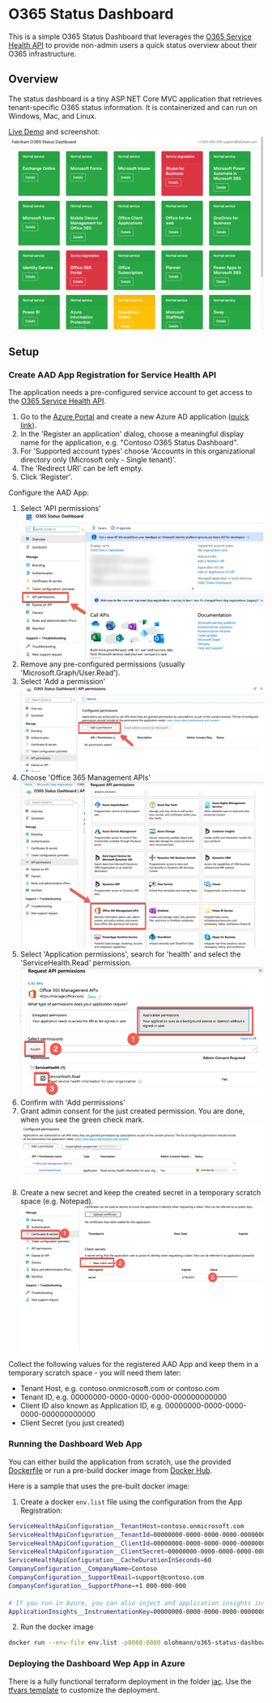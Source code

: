 # O365 Status Dashboard

This is a simple O365 Status Dashboard that leverages the [O365 Service Health API](https://docs.microsoft.com/en-us/office/office-365-management-api/office-365-service-communications-api-reference) to provide non-admin users a quick status overview about their O365 infrastructure. 

## Overview

The status dashboard is a tiny ASP.NET Core MVC application that retrieves tenant-specific O365 status information. It is containerized and can run on Windows, Mac, and Linux.

[Live Demo](https://o365dashboard-e1ac.azurewebsites.net/) and screenshot:
![](./docs/screenshot.png "O365 Status Dashboard Screenshot")

## Setup

### Create AAD App Registration for Service Health API
The application needs a pre-configured service account to get access to the [O365 Service Health API](https://docs.microsoft.com/en-us/office/office-365-management-api/office-365-service-communications-api-reference).

1. Go to the [Azure Portal](https://portal.azure.com) and create a new Azure AD application ([quick link](https://portal.azure.com/#blade/Microsoft_AAD_IAM/ActiveDirectoryMenuBlade/RegisteredApps)).
2. In the 'Register an application' dialog, choose a meaningful display name for the application, e.g. "Contoso O365 Status Dashboard".
3. For 'Supported account types' choose 'Accounts in this organizational directory only (Microsoft only - Single tenant)'.
4. The 'Redirect URI' can be left empty.
5. Click 'Register'.

Configure the AAD App:

1. Select 'API permissions'
![](./docs/aad_o365_mgmt_app_01.png)
2. Remove any pre-configured permissions (usually 'Microsoft.Graph/User.Read').
3. Select 'Add a permission'
![](./docs/aad_o365_mgmt_app_02.png)
4. Choose 'Office 365 Management APIs'
![](./docs/aad_o365_mgmt_app_03.png)
5. Select 'Application permissions', search for 'health' and select the 'ServiceHealth.Read' permission.
![](./docs/aad_o365_mgmt_app_04.png)
6. Confirm with 'Add permissions'
7. Grant admin consent for the just created permission. You are done, when you see the green check mark.
![](./docs/aad_o365_mgmt_app_05.png)
8. Create a new secret and keep the created secret in a temporary scratch space (e.g. Notepad).
![](./docs/aad_o365_mgmt_app_06.png)

Collect the following values for the registered AAD App and keep them in a temporary scratch space - you will need them later:
* Tenant Host, e.g. contoso.onmicrosoft.com or contoso.com
* Tenant ID, e.g. 00000000-0000-0000-0000-000000000000
* Client ID also known as Application ID, e.g. 00000000-0000-0000-0000-000000000000
* Client Secret (you just created)

### Running the Dashboard Web App

You can either build the application from scratch, use the provided [Dockerfile](./O365StatusDashboard/Dockerfile) or run a pre-build docker image
from [Docker Hub](https://hub.docker.com/repository/docker/olohmann/o365-status-dashboard).

Here is a sample that uses the pre-built docker image:

1. Create a docker `env.list` file using the configuration from the App Registration:
```bash
ServiceHealthApiConfiguration__TenantHost=contoso.onmicrosoft.com
ServiceHealthApiConfiguration__TenantId=00000000-0000-0000-0000-000000000000
ServiceHealthApiConfiguration__ClientId=00000000-0000-0000-0000-000000000000
ServiceHealthApiConfiguration__ClientSecret=00000000-0000-0000-0000-000000000000
ServiceHealthApiConfiguration__CacheDurationInSeconds=60
CompanyConfiguration__CompanyName=Contoso
CompanyConfiguration__SupportEmail=support@contoso.com
CompanyConfiguration__SupportPhone=+1 000-000-000

# If you run in Azure, you can also inject and application insights instance.
ApplicationInsights__InstrumentationKey=00000000-0000-0000-0000-000000000000
```

2. Run the docker image
```bash
docker run --env-file env.list -p8080:8080 olohmann/o365-status-dashboard:latest
```

### Deploying the Dashboard Wep App in Azure

There is a fully functional terraform deployment in the folder [iac](./iac/). Use the [tfvars template](./iac/config_sample.tfvars) to customize the deployment.
